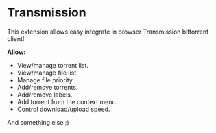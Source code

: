 Transmission
============

This extension allows easy integrate in browser Transmission bittorrent client!

**Allow:**

- View/manage torrent list.
- View/manage file list.
- Manage file priority.
- Add/remove torrents.
- Add/remove labels.
- Add torrent from the context menu.
- Control download/upload speed.

And something else ;)
